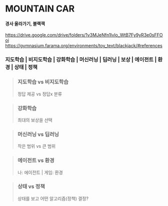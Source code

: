 # MOUNTAIN CAR

#### 경사 올라가기, 블랙잭

https://drive.google.com/drive/folders/1v3MJeNfn1lvlo_WtB7Fy9yR3e0sFFOoi
https://gymnasium.farama.org/environments/toy_text/blackjack/#references

### 지도학습 | 비지도학습 | 강화학습 | 머신러닝 | 딥러닝 | 보상 | 에이전트 | 환경 | 상태 | 정책

> ### 지도학습 vs 비지도학습
> 정답 제공 vs 정답x 분류

> ### 강화학습
> 최대의 보상을 선택

> ### 머신러닝 vs 딥러닝
> 작은 범위 vs 큰 범위

> ### 에이전트 vs 환경
> 나: 에이전트 | 게임: 환경

> ### 상태 vs 정책
> 상태를 보고 어떤 알고리즘(정책) 결정?
